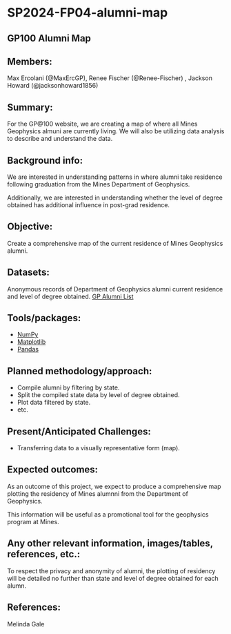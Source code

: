 # SP2024-FP04-alumni-map
## GP100 Alumni Map
## Members: 
Max Ercolani (@MaxErcGP), Renee Fischer (@Renee-Fischer) , Jackson Howard (@jacksonhoward1856)
## Summary: 
For the GP@100 website, we are creating a map of where all Mines Geophysics almuni are currently living. We will also be utilizing data analysis to describe and understand the data.
## Background info:
We are interested in understanding patterns in where alumni take residence following graduation from the Mines Department of Geophysics.

Additionally, we are interested in understanding whether the level of degree obtained has additional influence in post-grad residence.
## Objective:
Create a comprehensive map of the current residence of Mines Geophysics alumni.
## Datasets:
Anonymous records of Department of Geophysics alumni current residence and level of degree obtained.
[GP Alumni List](https://github.com/GPGN-268/SP2024-FP04-alumni-map/blob/6131c6380ba5bcbf34a334e886e667b6c3157e90/data/GP_Alumni_List.csv)
## Tools/packages: 
- [NumPy](https://numpy.org/)
- [Matplotlib](https://matplotlib.org/)
- [Pandas](https://pandas.pydata.org/)
## Planned methodology/approach:
- Compile alumni by filtering by state.
- Split the compiled state data by level of degree obtained.
- Plot data filtered by state.
- etc.
## Present/Anticipated Challenges:
- Transferring data to a visually representative form (map).
## Expected outcomes:
As an outcome of this project, we expect to produce a comprehensive map plotting the residency of Mines alumnni from the Department of Geophysics.

This information will be useful as a promotional tool for the geophysics program at Mines.
## Any other relevant information, images/tables, references, etc.:
To respect the privacy and anonymity of alumni, the plotting of residency will be detailed no further than state and level of degree obtained for each alumn.
## References:
Melinda Gale
